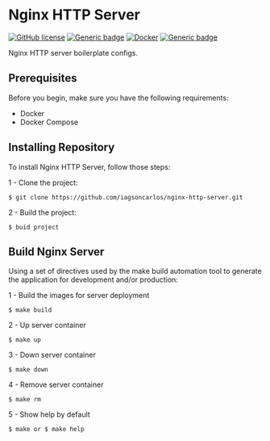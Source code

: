 # Nginx HTTP Server

[![GitHub license](https://img.shields.io/github/license/Naereen/StrapDown.js.svg)](https://github.com/Naereen/StrapDown.js/blob/master/LICENSE) [![Generic badge](https://img.shields.io/badge/nginx-v1.21-<COLOR>.svg)](https://hub.docker.com/_/nginx) [![Docker](https://badgen.net/badge/icon/docker?icon=docker&label)](https://www.docker.com/) [![Generic badge](https://img.shields.io/badge/docker%20compose-v2.10.2-blue.svg)](https://docs.docker.com/compose/install/)


Nginx HTTP server boilerplate configs.



## Prerequisites

Before you begin, make sure you have the following requirements:
* Docker
* Docker Compose

## Installing Repository

To install Nginx HTTP Server, follow those steps:

1 - Clone the project:
```
$ git clone https://github.com/iagsoncarlos/nginx-http-server.git
```
2 - Build the project:
```
$ buid project
```



## Build Nginx Server

Using a set of directives used by the make build automation tool to generate the application for development and/or production:

1 - Build the images for server deployment
```
$ make build
```

2 - Up server container
```
$ make up
```

3 - Down server container
```
$ make down
```

4 - Remove server container
```
$ make rm
```

5 - Show help by default
```
$ make or $ make help
```
